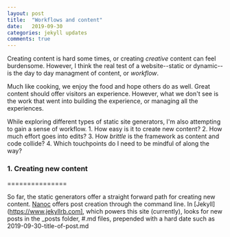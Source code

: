 ```yaml
---
layout: post
title:  "Workflows and content"
date:   2019-09-30
categories: jekyll updates
comments: true
---
```


Creating content is hard some times, or creating _creative_ content can feel burdensome. However, I think the real test of a website--static or dynamic--is the day to day managment of content, or _workflow_.

Much like cooking, we enjoy the food and hope others do as well. Great content should offer visitors an experience. However, what we don't see is the work that went into building the experience, or managing all the experiences. 

While exploring different types of static site generators, I'm also attempting to gain a sense of workflow. 
	1. How easy is it to create new content?
	2. How much effort goes into edits?
	3. How _brittle_ is the framework as content and code collide?
	4. Which touchpoints do I need to be mindful of along the way?

### 1. Creating new content
===============

So far, the static generators offer a straight forward path for creating new content. [Nanoc](https://www.nanoc.ws) offers post creation through the command line. In [Jekyll](https://www.jekyllrb.com], which powers this site (currently), looks for new posts in the _posts folder, #.md files, prepended with a hard date such as 2019-09-30-title-of-post.md
